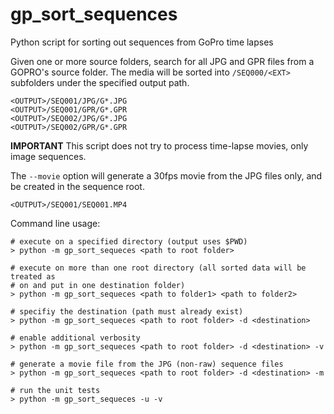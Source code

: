 # gp_sort_sequences
Python script for sorting out sequences from GoPro time lapses

Given one or more source folders, search for all JPG and GPR files from a
GOPRO's source folder. The media will be sorted into `/SEQ000/<EXT>`
subfolders under the specified output path.

```
<OUTPUT>/SEQ001/JPG/G*.JPG
<OUTPUT>/SEQ001/GPR/G*.GPR
<OUTPUT>/SEQ002/JPG/G*.JPG
<OUTPUT>/SEQ002/GPR/G*.GPR
```

**IMPORTANT**
This script does not try to process time-lapse movies, only image sequences.

The `--movie` option will generate a 30fps movie from the JPG files only, and
be created in the sequence root.

`<OUTPUT>/SEQ001/SEQ001.MP4`

Command line usage:
```shell
# execute on a specified directory (output uses $PWD)
> python -m gp_sort_sequeces <path to root folder>

# execute on more than one root directory (all sorted data will be treated as
# on and put in one destination folder)
> python -m gp_sort_sequeces <path to folder1> <path to folder2>

# specifiy the destination (path must already exist)
> python -m gp_sort_sequeces <path to root folder> -d <destination>

# enable additional verbosity
> python -m gp_sort_sequeces <path to root folder> -d <destination> -v

# generate a movie file from the JPG (non-raw) sequence files
> python -m gp_sort_sequeces <path to root folder> -d <destination> -m

# run the unit tests
> python -m gp_sort_sequeces -u -v
```